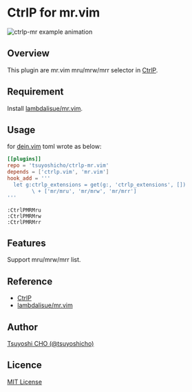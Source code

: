 # CtrlP for mr.vim
<!-- image or gif -->
![ctrlp-mr example animation](https://user-images.githubusercontent.com/96727/134691769-8386412b-8ce4-401a-82ac-303990a20058.gif)

## Overview

This plugin are mr.vim mru/mrw/mrr selector in [CtrlP](https://github.com/ctrlpvim/ctrlp.vim).

## Requirement

Install [lambdalisue/mr.vim](https://github.com/lambdalisue/mr.vim).

## Usage

for [dein.vim](https://github.com/Shougo/dein.vim) toml wrote as below:

```toml
[[plugins]]
repo = 'tsuyoshicho/ctrlp-mr.vim'
depends = ['ctrlp.vim', 'mr.vim']
hook_add = '''
  let g:ctrlp_extensions = get(g:, 'ctrlp_extensions', [])
        \ + ['mr/mru', 'mr/mrw', 'mr/mrr']
'''
```

```vim
:CtrlPMRMru
:CtrlPMRMrw
:CtrlPMRMrr
```

## Features

Support mru/mrw/mrr list.

## Reference

- [CtrlP](https://github.com/ctrlpvim/ctrlp.vim)
- [lambdalisue/mr.vim](https://github.com/lambdalisue/mr.vim)

## Author

[Tsuyoshi CHO (@tsuyoshicho)](https://github.com/tsuyoshicho)

## Licence

[MIT License](LICENSE)

<!-- template from https://qiita.com/Kotabrog/items/fb328b72ac94137897af -->
